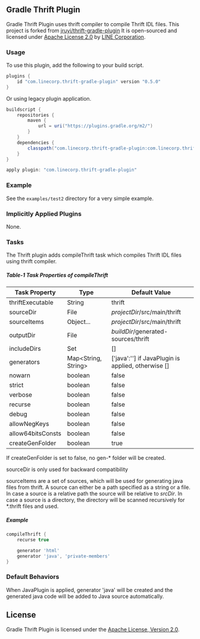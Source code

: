 ## Gradle Thrift Plugin

Gradle Thrift Plugin uses thrift compiler to compile Thrift IDL files. 
This project is forked from [jruyi/thrift-gradle-plugin](https://github.com/jruyi/thrift-gradle-plugin)
It is open-sourced and licensed under [Apache License 2.0](https://www.tldrlegal.com/license/apache-license-2-0-apache-2-0) by [LINE Corporation](https://engineering.linecorp.com/en).

### Usage

To use this plugin, add the following to your build script.

```groovy
plugins {
    id "com.linecorp.thrift-gradle-plugin" version "0.5.0"
}
```

Or using legacy plugin application.

```groovy
buildscript {
    repositories {
        maven {
            url = uri("https://plugins.gradle.org/m2/")
        }
    }
    dependencies {
        classpath("com.linecorp.thrift-gradle-plugin:com.linecorp.thrift-gradle-plugin.gradle.plugin:0.5.0")
    }
}

apply plugin: "com.linecorp.thrift-gradle-plugin"
```

### Example

See the `examples/test2` directory for a very simple example.

### Implicitly Applied Plugins

None.

### Tasks

The Thrift plugin adds compileThrift task which compiles Thrift IDL files using thrift compiler.

##### Table-1 Task Properties of compileThrift

| Task Property     | Type                | Default Value                                      |
|-------------------|---------------------|----------------------------------------------------|
| thriftExecutable  | String              | thrift                                             |
| sourceDir         | File                | _projectDir_/src/main/thrift                       |
| sourceItems       | Object...           | _projectDir_/src/main/thrift                       |
| outputDir         | File                | _buildDir_/generated-sources/thrift                |
| includeDirs       | Set<File>           | []                                                 |
| generators        | Map<String, String> | ['java':''] if JavaPlugin is applied, otherwise [] |
| nowarn            | boolean             | false                                              |
| strict            | boolean             | false                                              |
| verbose           | boolean             | false                                              |
| recurse           | boolean             | false                                              |
| debug             | boolean             | false                                              |
| allowNegKeys      | boolean             | false                                              |
| allow64bitsConsts | boolean             | false                                              |
| createGenFolder   | boolean             | true                                               |

If createGenFolder is set to false, no gen-* folder will be created.

sourceDir is only used for backward compatibility

sourceItems are a set of sources, which will be used for generating java files from thrift.
A source can either be a path specified as a string or a file. In case a source is a relative path the source will be relative to _srcDir_. 
In case a source is a directory, the directory will be scanned recursively for *.thrift files and used.   

##### Example

```groovy
compileThrift {
    recurse true

    generator 'html'
    generator 'java', 'private-members'
}
```

### Default Behaviors

When JavaPlugin is applied, generator 'java' will be created and the generated java code will be added to Java source automatically.

## License

Gradle Thrift Plugin is licensed under the [Apache License, Version 2.0](http://www.apache.org/licenses/LICENSE-2.0.html).
